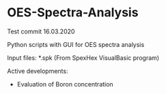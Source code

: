 # OES-Spectra-Analysis

Test commit 16.03.2020

Python scripts with GUI for OES spectra analysis

Input files: 
*.spk (From SpexHex VisualBasic program)

Active developments:
- Evaluation of Boron concentration


